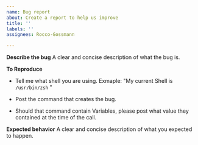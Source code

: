 ```yaml
---
name: Bug report
about: Create a report to help us improve
title: ''
labels: ''
assignees: Rocco-Gossmann

---
```


**Describe the bug**
A clear and concise description of what the bug is.

**To Reproduce**
- Tell me what shell you are using.
Exmaple: "My current Shell is  `/usr/bin/zsh` "

- Post the command that creates the bug.
- Should that command contain Variables, please post what value they contained at the time of the call.

**Expected behavior**
A clear and concise description of what you expected to happen.
